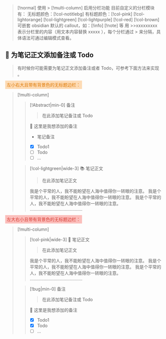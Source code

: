 > [!normal]
>使用 > [!multi-column] 启用分栏功能
> 目前自定义的分栏模块有：
> 无标题颜色：[!col-notitlebg]
> 有标题颜色：[!col-pink] [!col-lightorange] [!col-lightgreen] [!col-lightpurple] [!col-red] [!col-brown]
> 可嵌套 obsidian 默认的 callout，如：[!info] [!note] 等
> 用 >>xxxxxxxxx 表示分栏里的内容（用文本内容替换 xxxxx ），每个分栏通过 > 来分隔，具体语法可通过编辑模式查看。

## 🎨  为笔记正文添加备注或 Todo

> 有时候你可能需要为笔记正文添加备注或者 Todo，可参考下面方法来实现 。

<font style="background-color: rgba(254, 212, 164, 0.8); font-weight: 500; color: rgb(222, 120, 2);padding: 5px 5px">左小右大且带有背景色的无标题边栏：</font>


> [!multi-column]
>
>> [!Abstract|min-0] 备注
>>> 在此添加笔记备注或 Todo
>> 
>> 🎨 这里是我想添加的备注
>> - 笔记备注
>> - [x] Todo1
>> - [ ] Todo
>> - [ ] ...
>
>> [!col-lightgreen|wide-3] 📚 笔记正文
>>> 在此添加笔记正文
>>
>> 我是个平常的人，我不能盼望在人海中值得你一转眼的注意。
>> 我是个平常的人，我不能盼望在人海中值得你一转眼的注意。
>> 我是个平常的人，我不能盼望在人海中值得你一转眼的注意。
>> ..........................................



<font style="background-color: rgb(251, 191, 188); font-weight: 500; color: rgb(216, 57, 49);padding: 5px 5px">左大右小且带有背景色的无标题边栏：</font>


> [!multi-column]
>
>> [!col-pink|wide-3] 📙 笔记正文
>>> 在此添加笔记正文
>>
>> 我是个平常的人，我不能盼望在人海中值得你一转眼的注意。
>> 我是个平常的人，我不能盼望在人海中值得你一转眼的注意。
>> 我是个平常的人，我不能盼望在人海中值得你一转眼的注意。
>> ..........................................
>
>> [!bug|min-0] 备注
>>> 在此添加笔记备注或 Todo
>>
>> 🎨 这里是我想添加的备注
>> - [x] Todo1
>> - [x] Todo
>> - [ ] ...
